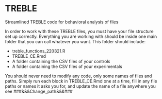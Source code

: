 # TREBLE
Streamlined TREBLE code for behavioral analysis of flies

In order to work with these TREBLE files, you must have your file structure set up correctly. Everything you are working with should be inside one main folder that you can call whatever you want. This folder should include:
- treble_functions_220321.R
- TREBLE_CE.Rmd
- A folder containing the CSV files of your controls
- A folder containing the CSV files of your experimentals

You should never need to modify any code, only some names of files and paths. Simply run each block in TREBLE_CE.Rmd one at a time, fill in any file paths or names it asks you for, and update the name of a file anywhere you see ###&&&Change_path&&&###
